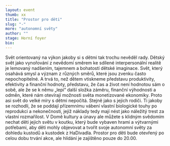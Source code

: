 ```yaml
---
layout: event
thumb: xx
title: "Prostor pro děti"
slug: "-"
more: "autonomní světy"
author: ""
stage: Horní foyer
bio:
---
```


Svět orientovaný na výkon jakoby si s dětmi tak trochu nevěděl rady. Dětský svět jako vynořování z nevědomí směrem ke sdílené interpersonální realitě je lemovaný nadšením, tajemnem a bohatostí dětské imaginace. Svět, který osahává smysl a význam z různých směrů, které jsou zvenku často nepochopitelné. A trvá to, než dětem vtiskneme představu produktivity, efektivity a finanční hodnoty, představu, že čas a život není hodnotou sám o sobě, ale že se k němu „lepí“ další složka záměru, finanční výhodnosti a odměn, které nám otevírají možnosti světa monetizované ekonomiky. Proto asi svět do velké míry s dětmi nepočítá. Stejně jako s jejich rodiči. Ti jakoby se rozhodli, že se poddají přízemnímu vábení vlastní biologické touhy po reprodukci a nekonečnosti, jejíž náklady tedy mají nést jako náležitý trest za vlastní rozmařilost. V Domě kultury a únavy ale můžete s klidným svědomím nechat děti jejich světu v koutku, který bude vybaven hrami a výtvarnými potřebami, aby děti mohly objevovat a tvořit svoje autonomní světy za dohledu kustodů a kustodek z HaDivadla. Prostor pro děti bude otevřený po celou dobu trvání akce, ale hlídání je zajištěno pouze do 20.00.
